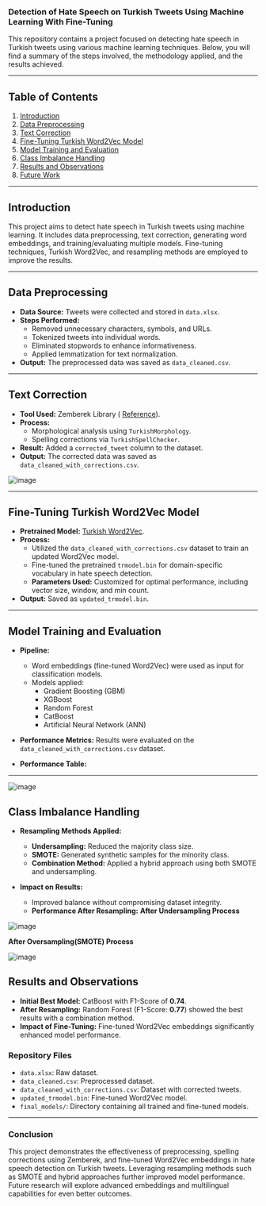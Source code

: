 ### Detection of Hate Speech on Turkish Tweets Using Machine Learning With Fine-Tuning

This repository contains a project focused on detecting hate speech in Turkish tweets using various machine learning techniques. Below, you will find a summary of the steps involved, the methodology applied, and the results achieved.

---

## Table of Contents

1. [Introduction](#introduction)  
2. [Data Preprocessing](#data-preprocessing)  
3. [Text Correction](#text-correction)  
4. [Fine-Tuning Turkish Word2Vec Model](#fine-tuning-turkish-word2vec-model)  
5. [Model Training and Evaluation](#model-training-and-evaluation)  
6. [Class Imbalance Handling](#class-imbalance-handling)  
7. [Results and Observations](#results-and-observations)  
8. [Future Work](#future-work)  

---

## Introduction

This project aims to detect hate speech in Turkish tweets using machine learning. It includes data preprocessing, text correction, generating word embeddings, and training/evaluating multiple models. Fine-tuning techniques, Turkish Word2Vec, and resampling methods are employed to improve the results.

---

## Data Preprocessing

- **Data Source:** Tweets were collected and stored in `data.xlsx`.  
- **Steps Performed:**  
  - Removed unnecessary characters, symbols, and URLs.  
  - Tokenized tweets into individual words.  
  - Eliminated stopwords to enhance informativeness.  
  - Applied lemmatization for text normalization.  
- **Output:** The preprocessed data was saved as `data_cleaned.csv`.

---

## Text Correction

- **Tool Used:** Zemberek Library ( [Reference](https://github.com/ahmetaa/zemberek-nlp/tree/master/normalization)).  
- **Process:**  
  - Morphological analysis using `TurkishMorphology`.  
  - Spelling corrections via `TurkishSpellChecker`.  
- **Result:** Added a `corrected_tweet` column to the dataset.  
- **Output:** The corrected data was saved as `data_cleaned_with_corrections.csv`.

![image](https://github.com/user-attachments/assets/01dd2951-f682-43a6-b0c5-3681913efadc)

---

## Fine-Tuning Turkish Word2Vec Model

- **Pretrained Model:** [Turkish Word2Vec](https://github.com/akoksal/Turkish-Word2Vec).  
- **Process:**  
  - Utilized the `data_cleaned_with_corrections.csv` dataset to train an updated Word2Vec model.  
  - Fine-tuned the pretrained `trmodel.bin` for domain-specific vocabulary in hate speech detection.  
  - **Parameters Used:** Customized for optimal performance, including vector size, window, and min count.  
- **Output:** Saved as `updated_trmodel.bin`.

---

## Model Training and Evaluation

- **Pipeline:**  
  - Word embeddings (fine-tuned Word2Vec) were used as input for classification models.  
  - Models applied:  
    - Gradient Boosting (GBM)  
    - XGBoost  
    - Random Forest  
    - CatBoost  
    - Artificial Neural Network (ANN)  

- **Performance Metrics:** Results were evaluated on the `data_cleaned_with_corrections.csv` dataset.  
- **Performance Table:**

---
![image](https://github.com/user-attachments/assets/e47b0bc3-c5c2-4ff4-88ba-5dabd8d190b1)

## Class Imbalance Handling

- **Resampling Methods Applied:**  
  - **Undersampling:** Reduced the majority class size.  
  - **SMOTE:** Generated synthetic samples for the minority class.  
  - **Combination Method:** Applied a hybrid approach using both SMOTE and undersampling.  

- **Impact on Results:**  
  - Improved balance without compromising dataset integrity.  
  - **Performance After Resampling:**
**After Undersampling Process**

![image](https://github.com/user-attachments/assets/be140421-ab78-46f0-8da3-12e48729160e)

**After Oversampling(SMOTE) Process**

![image](https://github.com/user-attachments/assets/b4516d5b-c6f9-4c03-85e8-a7c224b778f1)


## Results and Observations

- **Initial Best Model:** CatBoost with F1-Score of **0.74**.  
- **After Resampling:** Random Forest (F1-Score: **0.77**) showed the best results with a combination method.  
- **Impact of Fine-Tuning:** Fine-tuned Word2Vec embeddings significantly enhanced model performance.  



### Repository Files

- `data.xlsx`: Raw dataset.  
- `data_cleaned.csv`: Preprocessed dataset.  
- `data_cleaned_with_corrections.csv`: Dataset with corrected tweets.  
- `updated_trmodel.bin`: Fine-tuned Word2Vec model.  
- `final_models/`: Directory containing all trained and fine-tuned models.

---

### Conclusion

This project demonstrates the effectiveness of preprocessing, spelling corrections using Zemberek, and fine-tuned Word2Vec embeddings in hate speech detection on Turkish tweets. Leveraging resampling methods such as SMOTE and hybrid approaches further improved model performance. Future research will explore advanced embeddings and multilingual capabilities for even better outcomes.
